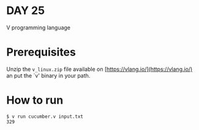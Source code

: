 # DAY 25

V programming language

# Prerequisites

Unzip the `v_linux.zip` file available on
[https://vlang.io/](https://vlang.io/) an put the `v' binary in your
path.

# How to run

```console
$ v run cucumber.v input.txt
329
```
